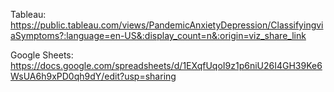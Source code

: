 Tableau: https://public.tableau.com/views/PandemicAnxietyDepression/ClassifyingviaSymptoms?:language=en-US&:display_count=n&:origin=viz_share_link

Google Sheets: https://docs.google.com/spreadsheets/d/1EXqfUqoI9z1p6niU26I4GH39Ke6WsUA6h9xPD0qh9dY/edit?usp=sharing
